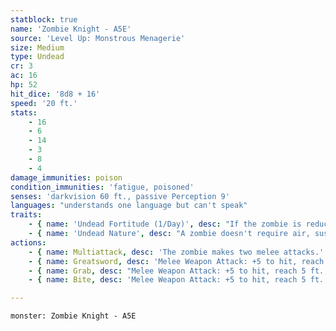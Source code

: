 ```yaml
---
statblock: true
name: 'Zombie Knight - A5E'
source: 'Level Up: Monstrous Menagerie'
size: Medium
type: Undead
cr: 3
ac: 16
hp: 52
hit_dice: '8d8 + 16'
speed: '20 ft.'
stats:
    - 16
    - 6
    - 14
    - 3
    - 8
    - 4
damage_immunities: poison
condition_immunities: 'fatigue, poisoned'
senses: 'darkvision 60 ft., passive Perception 9'
languages: "understands one language but can't speak"
traits:
    - { name: 'Undead Fortitude (1/Day)', desc: "If the zombie is reduced to 0 hit points by damage that isn't radiant or from a critical hit, it's instead reduced to 1 hit point, falls prone, and is stunned until the end of its next turn, appearing to be dead." }
    - { name: 'Undead Nature', desc: "A zombie doesn't require air, sustenance, or sleep." }
actions:
    - { name: Multiattack, desc: 'The zombie makes two melee attacks.' }
    - { name: Greatsword, desc: 'Melee Weapon Attack: +5 to hit, reach 5 ft., one target. Hit: 10 (2d6 + 3) slashing damage.' }
    - { name: Grab, desc: "Melee Weapon Attack: +5 to hit, reach 5 ft., one target. Hit: 6 (1d6 + 3) bludgeoning damage, and the creature is grappled if it's Medium or smaller (escape DC 13), and until the grapple ends, the zombie can't grab another target." }
    - { name: Bite, desc: 'Melee Weapon Attack: +5 to hit, reach 5 ft., one creature grappled by a zombie. Hit: 8 (1d10 + 3) piercing damage, and the zombie regains hit points equal to the damage dealt.' }

---
```

```statblock
monster: Zombie Knight - A5E
```
